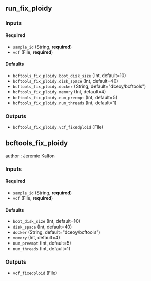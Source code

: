 
## run_fix_ploidy

### Inputs

#### Required

  * `sample_id` (String, **required**)
  * `vcf` (File, **required**)

#### Defaults

  * `bcftools_fix_ploidy.boot_disk_size` (Int, default=10)
  * `bcftools_fix_ploidy.disk_space` (Int, default=40)
  * `bcftools_fix_ploidy.docker` (String, default="dceoy/bcftools")
  * `bcftools_fix_ploidy.memory` (Int, default=4)
  * `bcftools_fix_ploidy.num_preempt` (Int, default=5)
  * `bcftools_fix_ploidy.num_threads` (Int, default=1)

### Outputs

  * `bcftools_fix_ploidy.vcf_fixedploid` (File)

## bcftools_fix_ploidy

author
: Jeremie Kalfon

### Inputs

#### Required

  * `sample_id` (String, **required**)
  * `vcf` (File, **required**)

#### Defaults

  * `boot_disk_size` (Int, default=10)
  * `disk_space` (Int, default=40)
  * `docker` (String, default="dceoy/bcftools")
  * `memory` (Int, default=4)
  * `num_preempt` (Int, default=5)
  * `num_threads` (Int, default=1)

### Outputs

  * `vcf_fixedploid` (File)
